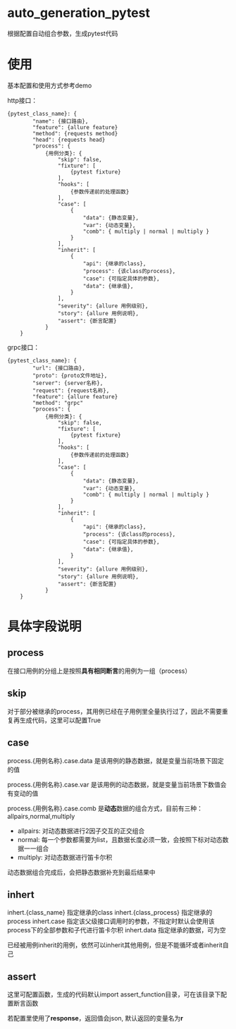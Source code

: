 # auto_generation_pytest
根据配置自动组合参数，生成pytest代码

# 使用

基本配置和使用方式参考demo

http接口：
```
{pytest_class_name}: {
        "name": {接口路由},
        "feature": {allure feature}
        "method": {requests method}
        "head": {requests head}
        "process": {
            {用例分类}: {
                "skip": false,
                "fixture": [
                    {pytest fixture}
                ],
                "hooks": [
                    {参数传递前的处理函数}
                ],
                "case": [
                    {
                        "data": {静态变量},
                        "var": {动态变量},
                        "comb": { multiply | normal | multiply }
                    }
                ],
                "inherit": [
                    {
                        "api": {继承的class},
                        "process": {该class的process},
                        "case": {可指定具体的参数},
                        "data": {继承值},
                    }
                ],
                "severity": {allure 用例级别},
                "story": {allure 用例说明},
                "assert": {断言配置}
            }
    }

```

grpc接口：
```
{pytest_class_name}: {
        "url": {接口路由},
        "proto": {proto文件地址},
        "server": {server名称},
        "request": {request名称},
        "feature": {allure feature}
        "method": "grpc"
        "process": {
            {用例分类}: {
                "skip": false,
                "fixture": [
                    {pytest fixture}
                ],
                "hooks": [
                    {参数传递前的处理函数}
                ],
                "case": [
                    {
                        "data": {静态变量},
                        "var": {动态变量},
                        "comb": { multiply | normal | multiply }
                    }
                ],
                "inherit": [
                    {
                        "api": {继承的class},
                        "process": {该class的process},
                        "case": {可指定具体的参数},
                        "data": {继承值},
                    }
                ],
                "severity": {allure 用例级别},
                "story": {allure 用例说明},
                "assert": {断言配置}
            }
    }

```
# 具体字段说明

## process

在接口用例的分组上是按照**具有相同断言**的用例为一组（process）

## skip

对于部分被继承的process，其用例已经在子用例里全量执行过了，因此不需要重复再生成代码，这里可以配置True

## case

process.{用例名称}.case.data 是该用例的静态数据，就是变量当前场景下固定的值

process.{用例名称}.case.var  是该用例的动态数据，就是变量当前场景下数值会有变动的值

process.{用例名称}.case.comb 是**动态**数据的组合方式，目前有三种：allpairs,normal,multiply

- allpairs: 对动态数据进行2因子交互的正交组合
- normal: 每一个参数都需要为list，且数据长度必须一致，会按照下标对动态数据一一组合
- multiply: 对动态数据进行笛卡尔积

动态数据组合完成后，会把静态数据补充到最后结果中

## inhert

inhert.{class_name} 指定继承的class
inhert.{class_process} 指定继承的process
inhert.case 指定该父级接口调用时的参数，不指定时默认会使用该process下的全部参数和子代进行笛卡尔积
inhert.data 指定继承的数据，可为空

已经被用例inherit的用例，依然可以inherit其他用例，但是不能循环或者inherit自己

## assert

这里可配置函数，生成的代码默认import assert_function目录，可在该目录下配置断言函数

若配置里使用了**response**，返回值会json, 默认返回的变量名为**r**





